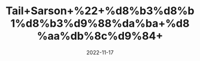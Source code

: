---
title: 'Tail+Sarson+%22+%d8%b3%d8%b1%d8%b3%d9%88%da%ba+%d8%aa%db%8c%d9%84+'
date: '2022-11-17' 
metatag: '' 
inventory: '0' 
draft: false 
# meta description 
shortDescripton: 'Mustard+Oil%22+++It+may+block+microbial+growth+and+promote+skin+and+hair+health.+'
description: 'Oil+%22+%d8%b1%d9%88%d8%ba%d9%86+%22+%d8%aa%db%8c%d9%84'
longdescription: ''
tags: ''
brand: ''
subCategory: ''
unit: '250 ml-Pk'
sellCount: '0'
featured: True
# product Price
price: '150.0'
# Product Short Description
shortDescription: 'Mustard+Oil%22+++It+may+block+microbial+growth+and+promote+skin+and+hair+health.+'
productID: '5B64F412-2243-ED11-996A-005056B3A416'
type: 'products'
category: 'Oil+%22+%d8%b1%d9%88%d8%ba%d9%86+%22+%d8%aa%db%8c%d9%84' 
thumnailproduct: 'https://eraconnect.blob.core.windows.net/product-images/aminsaddiquidawakhana/e6b3ea60-84a9-4204-a4a8-6e2a8860f9c7.webp' 
images:
  - image: 'https://eraconnect.blob.core.windows.net/product-images/aminsaddiquidawakhana/e6b3ea60-84a9-4204-a4a8-6e2a8860f9c7.webp'  
Variants:
---